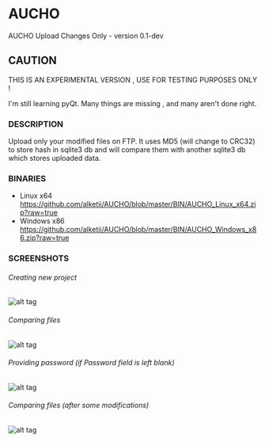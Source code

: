 AUCHO
=====

AUCHO Upload Changes Only - version 0.1-dev

## CAUTION
THIS IS AN EXPERIMENTAL VERSION , USE FOR TESTING PURPOSES ONLY !

I'm still learning pyQt. Many things are missing , and many aren't done right.

### DESCRIPTION
Upload only your modified files on FTP.
It uses MD5 (will change to CRC32) to store hash in sqlite3 db and will compare them with another sqlite3 db which stores uploaded data.

### BINARIES
* Linux x64 https://github.com/alketii/AUCHO/blob/master/BIN/AUCHO_Linux_x64.zip?raw=true
* Windows x86 https://github.com/alketii/AUCHO/blob/master/BIN/AUCHO_Windows_x86.zip?raw=true

### SCREENSHOTS
###### Creating new project
![alt tag](https://i.imgur.com/1KmpYE5.png)
###### Comparing files
![alt tag](https://i.imgur.com/PiCHB4L.png)
###### Providing password (if Password field is left blank)
![alt tag](https://i.imgur.com/KQtGaKu.png)
###### Comparing files (after some modifications)
![alt tag](https://i.imgur.com/7fcpp2e.png)

